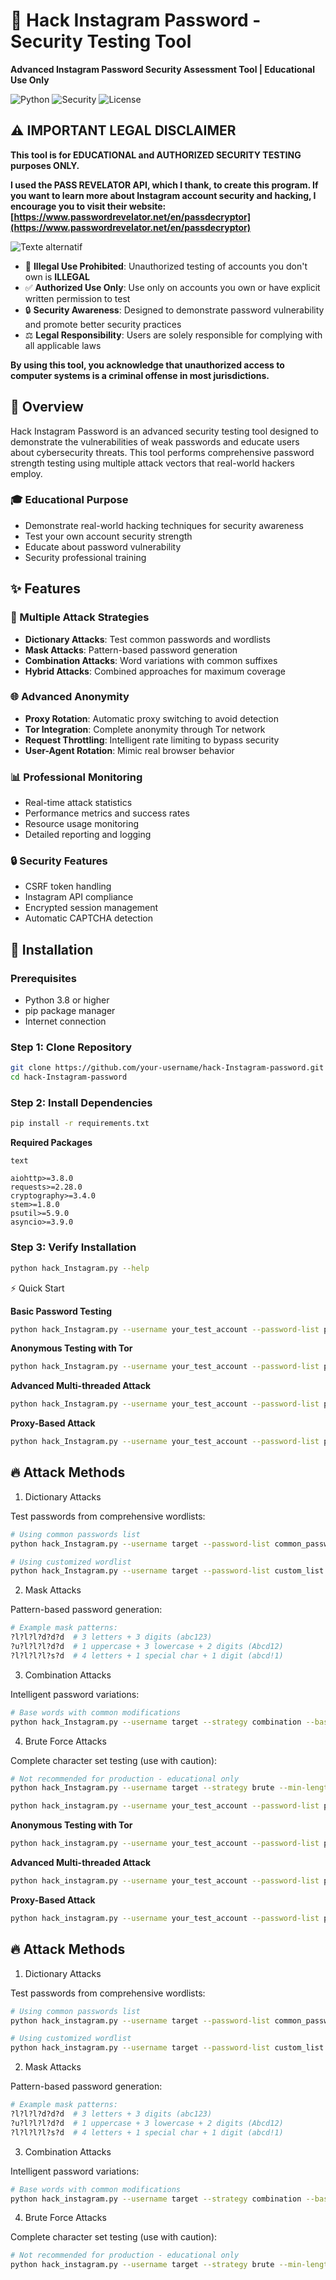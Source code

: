 # 🔐 Hack Instagram Password - Security Testing Tool

**Advanced Instagram Password Security Assessment Tool | Educational Use Only**

![Python](https://img.shields.io/badge/Python-3.8%2B-blue)
![Security](https://img.shields.io/badge/Security-Testing-red)
![License](https://img.shields.io/badge/License-Educational%20Use-only)

## ⚠️ IMPORTANT LEGAL DISCLAIMER

**This tool is for EDUCATIONAL and AUTHORIZED SECURITY TESTING purposes ONLY.**

**I used the PASS REVELATOR API, which I thank, to create this program. If you want to learn more about Instagram account security and hacking, I encourage you to visit their website: [https://www.passwordrevelator.net/en/passdecryptor](https://www.passwordrevelator.net/en/passdecryptor)**

![Texte alternatif](./PASSDECRYPTOR_4.webp)

* 🚫 **Illegal Use Prohibited**: Unauthorized testing of accounts you don't own is **ILLEGAL**
* ✅ **Authorized Use Only**: Use only on accounts you own or have explicit written permission to test
* 🔒 **Security Awareness**: Designed to demonstrate password vulnerability and promote better security practices
* ⚖️ **Legal Responsibility**: Users are solely responsible for complying with all applicable laws

**By using this tool, you acknowledge that unauthorized access to computer systems is a criminal offense in most jurisdictions.**

## 🎯 Overview

Hack Instagram Password is an advanced security testing tool designed to demonstrate the vulnerabilities of weak passwords and educate users about cybersecurity threats. This tool performs comprehensive password strength testing using multiple attack vectors that real-world hackers employ.

### 🎓 Educational Purpose

* Demonstrate real-world hacking techniques for security awareness
* Test your own account security strength
* Educate about password vulnerability
* Security professional training

## ✨ Features

### 🔑 Multiple Attack Strategies

* **Dictionary Attacks**: Test common passwords and wordlists
* **Mask Attacks**: Pattern-based password generation
* **Combination Attacks**: Word variations with common suffixes
* **Hybrid Attacks**: Combined approaches for maximum coverage

### 🌐 Advanced Anonymity

* **Proxy Rotation**: Automatic proxy switching to avoid detection
* **Tor Integration**: Complete anonymity through Tor network
* **Request Throttling**: Intelligent rate limiting to bypass security
* **User-Agent Rotation**: Mimic real browser behavior

### 📊 Professional Monitoring

* Real-time attack statistics
* Performance metrics and success rates
* Resource usage monitoring
* Detailed reporting and logging

### 🔒 Security Features

* CSRF token handling
* Instagram API compliance
* Encrypted session management
* Automatic CAPTCHA detection

## 🚀 Installation

### Prerequisites

* Python 3.8 or higher
* pip package manager
* Internet connection

### Step 1: Clone Repository

```bash
git clone https://github.com/your-username/hack-Instagram-password.git
cd hack-Instagram-password
```

### Step 2: Install Dependencies

```bash
pip install -r requirements.txt
```

**Required Packages**

```
text

aiohttp>=3.8.0
requests>=2.28.0
cryptography>=3.4.0
stem>=1.8.0
psutil>=5.9.0
asyncio>=3.9.0
```

### Step 3: Verify Installation

```bash
python hack_Instagram.py --help
```

⚡ Quick Start

**Basic Password Testing**

```bash
python hack_Instagram.py --username your_test_account --password-list passwords.txt
```

**Anonymous Testing with Tor**

```bash
python hack_Instagram.py --username your_test_account --password-list passwords.txt --use-tor
```

**Advanced Multi-threaded Attack**

```bash
python hack_Instagram.py --username your_test_account --password-list passwords.txt --threads 4 --use-tor --min-delay 2 --max-delay 5
```

**Proxy-Based Attack**

```bash
python hack_Instagram.py --username your_test_account --password-list passwords.txt --proxy-list proxies.txt --threads 3
```

## 🔥 Attack Methods

1. Dictionary Attacks

Test passwords from comprehensive wordlists:

```bash
# Using common passwords list
python hack_Instagram.py --username target --password-list common_passwords.txt

# Using customized wordlist
python hack_Instagram.py --username target --password-list custom_list.txt
```

2. Mask Attacks

Pattern-based password generation:

```python
# Example mask patterns:
?l?l?l?d?d?d  # 3 letters + 3 digits (abc123)
?u?l?l?l?d?d  # 1 uppercase + 3 lowercase + 2 digits (Abcd12)
?l?l?l?l?s?d  # 4 letters + 1 special char + 1 digit (abcd!1)
```

3. Combination Attacks

Intelligent password variations:

```bash
# Base words with common modifications
python hack_Instagram.py --username target --strategy combination --base-words "password,admin,user"
```

4. Brute Force Attacks

Complete character set testing (use with caution):

```bash
# Not recommended for production - educational only
python hack_Instagram.py --username target --strategy brute --min-length 4 --max-length 8
```

```bash
python hack_instagram.py --username your_test_account --password-list passwords.txt
```

**Anonymous Testing with Tor**

```bash
python hack_instagram.py --username your_test_account --password-list passwords.txt --use-tor
```

**Advanced Multi-threaded Attack**

```bash
python hack_instagram.py --username your_test_account --password-list passwords.txt --threads 4 --use-tor --min-delay 2 --max-delay 5
```

**Proxy-Based Attack**

```bash
python hack_instagram.py --username your_test_account --password-list passwords.txt --proxy-list proxies.txt --threads 3
```

## 🔥 Attack Methods

1. Dictionary Attacks

Test passwords from comprehensive wordlists:

```bash
# Using common passwords list
python hack_instagram.py --username target --password-list common_passwords.txt

# Using customized wordlist
python hack_instagram.py --username target --password-list custom_list.txt
```

2. Mask Attacks

Pattern-based password generation:

```bash
# Example mask patterns:
?l?l?l?d?d?d  # 3 letters + 3 digits (abc123)
?u?l?l?l?d?d  # 1 uppercase + 3 lowercase + 2 digits (Abcd12)
?l?l?l?l?s?d  # 4 letters + 1 special char + 1 digit (abcd!1)
```

3. Combination Attacks

Intelligent password variations:

```bash
# Base words with common modifications
python hack_instagram.py --username target --strategy combination --base-words "password,admin,user"
```

4. Brute Force Attacks

Complete character set testing (use with caution):

```bash
# Not recommended for production - educational only
python hack_instagram.py --username target --strategy brute --min-length 4 --max-length 8
```

